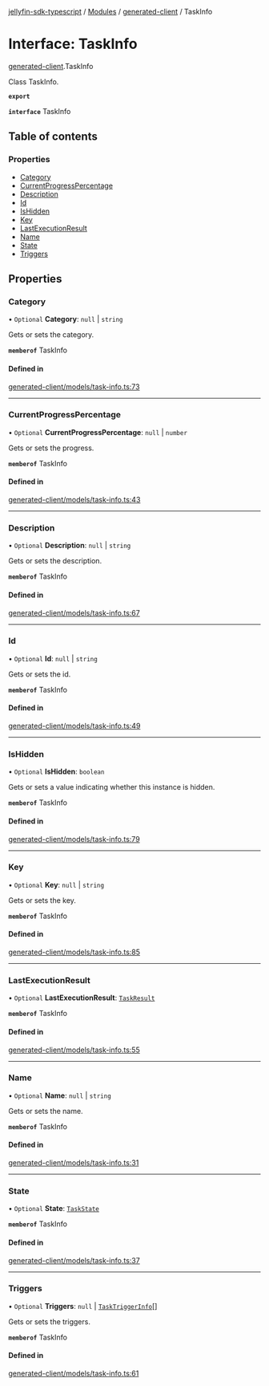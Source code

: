 [jellyfin-sdk-typescript](../README.md) / [Modules](../modules.md) / [generated-client](../modules/generated_client.md) / TaskInfo

# Interface: TaskInfo

[generated-client](../modules/generated_client.md).TaskInfo

Class TaskInfo.

**`export`**

**`interface`** TaskInfo

## Table of contents

### Properties

- [Category](generated_client.TaskInfo.md#category)
- [CurrentProgressPercentage](generated_client.TaskInfo.md#currentprogresspercentage)
- [Description](generated_client.TaskInfo.md#description)
- [Id](generated_client.TaskInfo.md#id)
- [IsHidden](generated_client.TaskInfo.md#ishidden)
- [Key](generated_client.TaskInfo.md#key)
- [LastExecutionResult](generated_client.TaskInfo.md#lastexecutionresult)
- [Name](generated_client.TaskInfo.md#name)
- [State](generated_client.TaskInfo.md#state)
- [Triggers](generated_client.TaskInfo.md#triggers)

## Properties

### Category

• `Optional` **Category**: ``null`` \| `string`

Gets or sets the category.

**`memberof`** TaskInfo

#### Defined in

[generated-client/models/task-info.ts:73](https://github.com/thornbill/jellyfin-sdk-typescript/blob/46678c1/src/generated-client/models/task-info.ts#L73)

___

### CurrentProgressPercentage

• `Optional` **CurrentProgressPercentage**: ``null`` \| `number`

Gets or sets the progress.

**`memberof`** TaskInfo

#### Defined in

[generated-client/models/task-info.ts:43](https://github.com/thornbill/jellyfin-sdk-typescript/blob/46678c1/src/generated-client/models/task-info.ts#L43)

___

### Description

• `Optional` **Description**: ``null`` \| `string`

Gets or sets the description.

**`memberof`** TaskInfo

#### Defined in

[generated-client/models/task-info.ts:67](https://github.com/thornbill/jellyfin-sdk-typescript/blob/46678c1/src/generated-client/models/task-info.ts#L67)

___

### Id

• `Optional` **Id**: ``null`` \| `string`

Gets or sets the id.

**`memberof`** TaskInfo

#### Defined in

[generated-client/models/task-info.ts:49](https://github.com/thornbill/jellyfin-sdk-typescript/blob/46678c1/src/generated-client/models/task-info.ts#L49)

___

### IsHidden

• `Optional` **IsHidden**: `boolean`

Gets or sets a value indicating whether this instance is hidden.

**`memberof`** TaskInfo

#### Defined in

[generated-client/models/task-info.ts:79](https://github.com/thornbill/jellyfin-sdk-typescript/blob/46678c1/src/generated-client/models/task-info.ts#L79)

___

### Key

• `Optional` **Key**: ``null`` \| `string`

Gets or sets the key.

**`memberof`** TaskInfo

#### Defined in

[generated-client/models/task-info.ts:85](https://github.com/thornbill/jellyfin-sdk-typescript/blob/46678c1/src/generated-client/models/task-info.ts#L85)

___

### LastExecutionResult

• `Optional` **LastExecutionResult**: [`TaskResult`](generated_client.TaskResult.md)

**`memberof`** TaskInfo

#### Defined in

[generated-client/models/task-info.ts:55](https://github.com/thornbill/jellyfin-sdk-typescript/blob/46678c1/src/generated-client/models/task-info.ts#L55)

___

### Name

• `Optional` **Name**: ``null`` \| `string`

Gets or sets the name.

**`memberof`** TaskInfo

#### Defined in

[generated-client/models/task-info.ts:31](https://github.com/thornbill/jellyfin-sdk-typescript/blob/46678c1/src/generated-client/models/task-info.ts#L31)

___

### State

• `Optional` **State**: [`TaskState`](../enums/generated_client.TaskState.md)

**`memberof`** TaskInfo

#### Defined in

[generated-client/models/task-info.ts:37](https://github.com/thornbill/jellyfin-sdk-typescript/blob/46678c1/src/generated-client/models/task-info.ts#L37)

___

### Triggers

• `Optional` **Triggers**: ``null`` \| [`TaskTriggerInfo`](generated_client.TaskTriggerInfo.md)[]

Gets or sets the triggers.

**`memberof`** TaskInfo

#### Defined in

[generated-client/models/task-info.ts:61](https://github.com/thornbill/jellyfin-sdk-typescript/blob/46678c1/src/generated-client/models/task-info.ts#L61)
